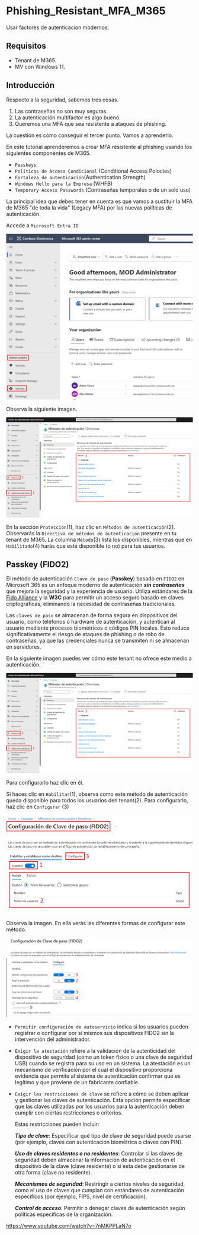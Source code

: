 # Phishing_Resistant_MFA_M365
Usar factores de autenticacion modernos.

## Requisitos

* Tenant de M365.
* MV con Windows 11.

## Introducción

Respecto a la seguridad, sabemos tres cosas.

1) Las contraseñas no son muy seguras.
2) La autenticación multifactor es algo bueno.
3) Queremos una MFA que sea resistente a ataques de phishing.

La cuestión es cómo conseguir el tercer punto. Vamos a aprenderlo.

En este tutorial aprenderemos a crear MFA resistente al phishing usando los siguientes componentes de M365.

* `Passkeys`.
* `Políticas de Acceso Condicional` (Conditional Access Polocies)
* `Fortaleza de autenticación`(Authentication Strength)
* `Windows Hello para la Empresa` (WHFB)
* `Temporary Access Passwords` (Contraseñas temporales o de un solo uso)

La principal idea que debes tener en cuenta es que vamos a sustituir la MFA de M365 "de toda la vida" (Legacy MFA) por las nuevas políticas de autenticación.

Accede a `Microsoft Entra ID`

![Entra](./img/202411111344.png)

Observa la siguiente imagen.

![Dir métodos auth](./img/202411111549.png)

En la sección `Protección`(1), haz clic en `Métodos de autenticación`(2). Observarás la `Directiva de métodos de autenticación` presente en tu tenant de M365. La columna `Método`(3) lista los disponibles, mientras que en `Habilitado`(4) harás que esté disponible (o no) para tus usuarios.

## Passkey (FIDO2)

El método de autenticación `Clave de paso` (**Passkey**) basado en `FIDO2` en Microsoft 365 es un enfoque moderno de autenticación ***sin contraseñas*** que mejora la seguridad y la experiencia de usuario. Utiliza estándares de la [Fido Alliance](https://fidoalliance.org/) y la **W3C** para permitir un acceso seguro basado en claves criptográficas, eliminando la necesidad de contraseñas tradicionales. 

Las `claves de paso` se almacenan de forma segura en dispositivos del usuario, como teléfonos o hardware de autenticación, y autentican al usuario mediante procesos biométricos o códigos PIN locales. Esto reduce significativamente el riesgo de ataques de phishing o de robo de contraseñas, ya que las credenciales nunca se transmiten ni se almacenan en servidores.

En la siguiente imagen puedes ver cómo este tenant no ofrece este medio a autenticación.

![Passkey](./img/202411111549.png)

Para configurarlo haz clic en él.

Si haces clic en `Habilitar`(1), observa como este método de autenticación queda disponible para todos los usuarios den tenant(2). Para configurarlo, haz clic en `Configurar` (3)

![Passkey2](./img/202411111600.png)

Observa la imagen. En ella verás las diferentes formas de configurar este método.

![Passkey2](./img/202411111647.png)

* `Permitir configuración de autoservicio` indica si los usuarios pueden registrar o configurar por sí mismos sus dispositivos FIDO2 sin la intervención del administrador.

* `Exigir la atestación` refiere a la validación de la autenticidad del dispositivo de seguridad (como un token físico o una clave de seguridad USB) cuando se registra para su uso en un sistema. La atestación es un mecanismo de verificación por el cual el dispositivo proporciona evidencia que permite al sistema de autenticación confirmar que es legítimo y que proviene de un fabricante confiable.

* `Exigir las restricciones de clave` se refiere a cómo se deben aplicar y gestionar las claves de autenticación. Esta opción permite especificar que las claves utilizadas por los usuarios para la autenticación deben cumplir con ciertas restricciones o criterios.

    Estas restricciones pueden incluir:

    ***Tipo de clave***: Especificar qué tipo de clave de seguridad puede usarse (por ejemplo, claves con autenticación biométrica o claves con PIN).

    ***Uso de claves residentes o no residentes***: Controlar si las claves de seguridad deben almacenar la información de autenticación en el dispositivo de la clave (clave residente) o si esta debe gestionarse de otra forma (clave no residente).

    ***Mecanismos de seguridad***: Restringir a ciertos niveles de seguridad, como el uso de claves que cumplan con estándares de autenticación específicos (por ejemplo, FIPS, nivel de certificación).

    ***Control de acceso***: Permitir o denegar claves de autenticación según políticas específicas de la organización.

https://www.youtube.com/watch?v=7nMKPPLaN7o

